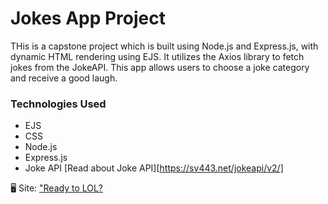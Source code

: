 # Jokes App Project
THis is a capstone project which is built using Node.js and Express.js, with dynamic HTML rendering using EJS. It utilizes the Axios library to fetch jokes from the JokeAPI. This app allows users to choose a joke category and receive a good laugh.

### Technologies Used
* EJS
* CSS
* Node.js
* Express.js
* Joke API [Read about Joke API][https://sv443.net/jokeapi/v2/]


🖥 Site: ["Ready to LOL?][def]

[def]: https://online-joke-app.onrender.com